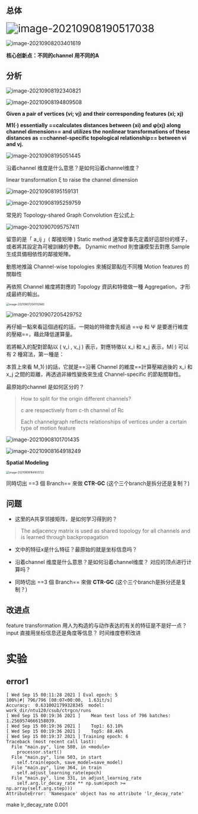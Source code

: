 ## 总体

<img src="img/ICCV2021_channel_wise/image-20210908190517038.png" alt="image-20210908190517038" style="zoom: 200%;" />

![image-20210908203401619](img/ICCV2021_channel_wise/image-20210908203401619.png)





**核心创新点：不同的channel 用不同的A**






## 分析
![image-20210908192340821](img/ICCV2021_channel_wise/image-20210908192340821.png)



![image-20210908194809508](img/ICCV2021_channel_wise/image-20210908194809508.png)

**Given a pair of vertices (vi; vj) and their corresponding features (xi; xj)**  

**M1(·) essentially ==calculates distances between (xi) and φ(xj) along channel dimension== and utilizes the nonlinear transformations of these distances as ==channel-specific topological relationship== between vi and vj.**  

![image-20210908195051445](img/ICCV2021_channel_wise/image-20210908195051445.png)

沿着channel 维度是什么意思？是如何沿着channel维度？



linear transformation ξ to raise the channel dimension  

![image-20210908195159131](img/ICCV2021_channel_wise/image-20210908195159131.png)



![image-20210908195259759](img/ICCV2021_channel_wise/image-20210908195259759.png)


常見的 Topology-shared Graph Convolution 在公式上

![image-20210907095757411](img/ICCV2021_channel_wise/image-20210907095757411.png)

留意的是「 a_ij 」( 鄰接矩陣 )
Static method 通常會事先定義好這部份的樣子，或者將其設定為可被訓練的參數。
Dynamic method 則會讓模型去對應 Sample 生成具備相依性的鄰接矩陣。



動態地推論 Channel-wise topologies 來捕捉節點在不同種 Motion features 的關聯性

再依照 Channel 維度將對應的 Topology 資訊和特徵做一種 Aggregation，才形成最終的輸出。



<img src="img/ICCV2021_channel_wise/image-20210907204702940.png" alt="image-20210907204702940" style="zoom:50%;" />

![image-20210907205429752](img/ICCV2021_channel_wise/image-20210907205429752.png)



再仔細一點來看這個過程的話，一開始的特徵會先經過 ==φ 和 Ψ 是要進行維度的壓縮==，藉此降低運算量。

若將輸入的配對節點以 ( v_i , v_j ) 表示，對應特徵以 x_i 和 x_j 表示，M(·) 可以有 2 種寫法，第一種是：

本質上來看 M_1(·)的話，它就是==沿著 Channel 的維度==計算壓縮過後的 x_i 和 x_j 之間的距離，再透過非線性變換來生成 Channel-specific 的節點關聯性。

最原始的channel 是如何区分的？

> How to split for the origin different channels?
>
> c are respectively from c-th channel of Rc  
>
> Each channelgraph reflects relationships of vertices under a certain type of motion feature  

![image-20210908101701435](img/ICCV2021_channel_wise/image-20210908101701435.png)





![image-20210908164918249](img/ICCV2021_channel_wise/image-20210908164918249.png)





**Spatial Modeling**

<img src="img/ICCV2021_channel_wise/image-20210908164933722.png" alt="image-20210908164933722" style="zoom:50%;" />



同時切出 ==3 個 Branch== 來做 **CTR-GC** (这个三个branch是拆分还是复制？)




## 问题

- 这里的A共享邻接矩阵，是如何学习得到的？

> The adjacency matrix is used as shared topology for all
> channels and is learned through backpropagation  

- 文中的特征x是什么特征？最原始的就是坐标信息吗？


- 沿着channel 维度是什么意思？是如何沿着channel维度？
对应的顶点进行计算吗？
- 同時切出 ==3 個 Branch== 來做 **CTR-GC** (这个三个branch是拆分还是复制？)





## 改进点
feature transformation
用人为构造的与动作表达的有关的特征是不是好一点？
input 直接用坐标信息还是角度等信息？
时间维度卷积改进





# 实验

## error1
```
[ Wed Sep 15 00:11:28 2021 ] Eval epoch: 5
100%|#| 796/796 [08:07<00:00,  1.63it/s]
Accuracy:  0.6310021799328345  model:  work_dir/ntu120/csub/ctrgcn/runs
[ Wed Sep 15 00:19:36 2021 ]    Mean test loss of 796 batches: 1.2569574666158039.
[ Wed Sep 15 00:19:36 2021 ]    Top1: 63.10%
[ Wed Sep 15 00:19:36 2021 ]    Top5: 88.46%
[ Wed Sep 15 00:19:37 2021 ] Training epoch: 6
Traceback (most recent call last):
  File "main.py", line 580, in <module>
    processor.start()
  File "main.py", line 503, in start
    self.train(epoch, save_model=save_model)
  File "main.py", line 364, in train
    self.adjust_learning_rate(epoch)
  File "main.py", line 331, in adjust_learning_rate
    self.arg.lr_decay_rate ** np.sum(epoch >= np.array(self.arg.step)))
AttributeError: 'Namespace' object has no attribute 'lr_decay_rate'
```
make lr_decay_rate 0.001








